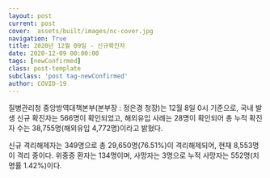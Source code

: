 ```yaml
---
layout: post
current: post
cover:  assets/built/images/nc-cover.jpg
navigation: True
title: 2020년 12월 09일 - 신규확진자
date: 2020-12-09 00:00:00
tags: [newConfirmed]
class: post-template
subclass: 'post tag-newConfirmed'
author: COVID-19
---
```


질병관리청 중앙방역대책본부(본부장 : 정은경 청장)는 12월 8일 0시 기준으로, 
국내 발생 신규 확진자는 566명이 확인되었고, 
해외유입 사례는 28명이 확인되어 총 누적 확진자 수는 38,755명(해외유입 4,772명)이라고 밝혔다.

신규 격리해제자는 349명으로 총 29,650명(76.51%)이 격리해제되어, 현재 8,553명이 격리 중이다. 
위중증 환자는 134명이며, 사망자는 3명으로 누적 사망자는 552명(치명률 1.42%)이다.